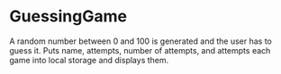 # GuessingGame
A random number between 0 and 100 is generated and the user has to guess it. Puts name, attempts, number of attempts, and attempts each game into local storage and displays them.
